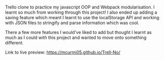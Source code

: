 Trello clone to practice my javascript OOP and Webpack modularisation. I learnt so much from working through this project!
I also ended up adding a saving feature which meant I learnt to use the localStorage API and working with JSON files to stringify and parse information which was cool.

There a few more features I would've liked to add but thought I learnt as much as I could with this project and wanted to move onto something different.

Link to live preview: https://mcurmi05.github.io/Trell-No/
